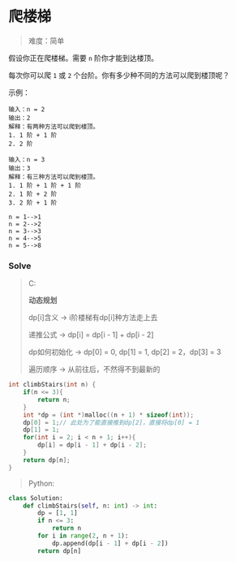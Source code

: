 # 爬楼梯

>   难度：简单

假设你正在爬楼梯。需要 `n` 阶你才能到达楼顶。

每次你可以爬 `1` 或 `2` 个台阶。你有多少种不同的方法可以爬到楼顶呢？



示例：

```
输入：n = 2
输出：2
解释：有两种方法可以爬到楼顶。
1. 1 阶 + 1 阶
2. 2 阶

输入：n = 3
输出：3
解释：有三种方法可以爬到楼顶。
1. 1 阶 + 1 阶 + 1 阶
2. 1 阶 + 2 阶
3. 2 阶 + 1 阶

n = 1-->1
n = 2-->2
n = 3-->3
n = 4-->5
n = 5-->8
```

### Solve

>   C:
>
>   **动态规划**
>
>   dp[i]含义 -> i阶楼梯有dp[i]种方法走上去
>
>   递推公式 -> dp[i] = dp[i - 1] + dp[i - 2]
>
>   dp如何初始化 -> dp[0] = 0, dp[1] = 1, dp[2] = 2，dp[3] = 3
>
>   遍历顺序 -> 从前往后，不然得不到最新的

```C
int climbStairs(int n) {
    if(n <= 3){
        return n;
    }
    int *dp = (int *)malloc((n + 1) * sizeof(int));
    dp[0] = 1;// 此处为了能直接推到dp[2]，直接将dp[0] = 1
    dp[1] = 1;
    for(int i = 2; i < n + 1; i++){
        dp[i] = dp[i - 1] + dp[i - 2];
    }
    return dp[n];
}
```

>   Python:

```python
class Solution:
    def climbStairs(self, n: int) -> int:
        dp = [1, 1]
        if n <= 3:
            return n
        for i in range(2, n + 1):
            dp.append(dp[i - 1] + dp[i - 2])
        return dp[n]
```



